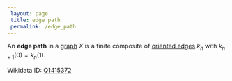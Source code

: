 ```yaml
---
 layout: page
 title: edge path
 permalink: /edge_path
---
```

An **edge path** in a [graph](https://defsmath.github.io/DefsMath/graph) $X$ is a finite composite of [oriented edges](https://defsmath.github.io/DefsMath/oriented_edge) $k_n$ with $k_{n+1}(0) = k_n(1)$. 

Wikidata ID: [Q1415372](https://www.wikidata.org/wiki/Q1415372)